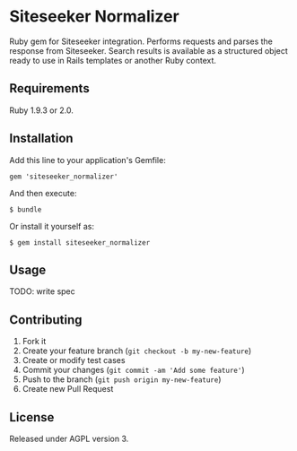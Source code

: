 # Siteseeker Normalizer

Ruby gem for Siteseeker integration. Performs requests and parses the response from Siteseeker. Search results is available as a structured object ready to use in Rails templates or another Ruby context.

## Requirements
Ruby 1.9.3 or 2.0.

## Installation

Add this line to your application's Gemfile:

    gem 'siteseeker_normalizer'

And then execute:

    $ bundle

Or install it yourself as:

    $ gem install siteseeker_normalizer

## Usage

TODO: write spec

## Contributing

1. Fork it
2. Create your feature branch (`git checkout -b my-new-feature`)
3. Create or modify test cases
4. Commit your changes (`git commit -am 'Add some feature'`)
5. Push to the branch (`git push origin my-new-feature`)
6. Create new Pull Request

## License
Released under AGPL version 3.
